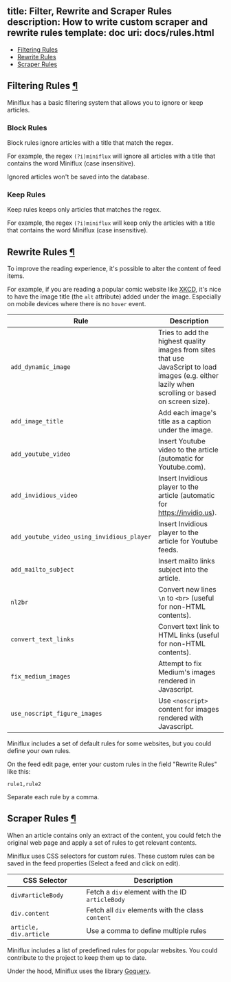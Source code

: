title: Filter, Rewrite and Scraper Rules
description: How to write custom scraper and rewrite rules
template: doc
uri: docs/rules.html
---

- [Filtering Rules](#filtering-rules)
- [Rewrite Rules](#rewrite-rules)
- [Scraper Rules](#scraper-rules)

<h2 id="filtering-rules">Filtering Rules <a class="anchor" href="#filtering-rules" title="Permalink">¶</a></h2>

Miniflux has a basic filtering system that allows you to ignore or keep articles.

### Block Rules

Block rules ignore articles with a title that match the regex.

For example, the regex `(?i)miniflux` will ignore all articles with a title that contains the word Miniflux (case insensitive).

Ignored articles won't be saved into the database.

### Keep Rules

Keep rules keeps only articles that matches the regex.

For example, the regex `(?i)miniflux` will keep only the articles with a title that contains the word Miniflux (case insensitive).

<h2 id="rewrite-rules">Rewrite Rules <a class="anchor" href="#rewrite-rules" title="Permalink">¶</a></h2>

To improve the reading experience, it's possible to alter the content of feed items.

For example, if you are reading a popular comic website like [XKCD](https://xkcd.com/),
it's nice to have the image title (the `alt` attribute) added under the image.
Especially on mobile devices where there is no `hover` event.

| Rule  | Description  |
|---|---|
| `add_dynamic_image` | Tries to add the highest quality images from sites that use JavaScript to load images (e.g. either lazily when scrolling or based on screen size). |
| `add_image_title` | Add each image's title as a caption under the image. |
| `add_youtube_video` | Insert Youtube video to the article (automatic for Youtube.com). |
| `add_invidious_video` | Insert Invidious player to the article (automatic for https://invidio.us). |
| `add_youtube_video_using_invidious_player` | Insert Invidious player to the article for Youtube feeds. |
| `add_mailto_subject` | Insert mailto links subject into the article. |
| `nl2br` | Convert new lines `\n` to `<br>` (useful for non-HTML contents). |
| `convert_text_links` | Convert text link to HTML links (useful for non-HTML contents). |
| `fix_medium_images` | Attempt to fix Medium's images rendered in Javascript. |
| `use_noscript_figure_images` | Use `<noscript>` content for images rendered with Javascript. |

Miniflux includes a set of default rules for some websites, but you could define your own rules.

On the feed edit page, enter your custom rules in the field "Rewrite Rules" like this:

```
rule1,rule2
```

Separate each rule by a comma.

<h2 id="scraper-rules">Scraper Rules <a class="anchor" href="#scraper-rules" title="Permalink">¶</a></h2>

When an article contains only an extract of the content, you could fetch
the original web page and apply a set of rules to get relevant contents.

Miniflux uses CSS selectors for custom rules. These custom rules can be
saved in the feed properties (Select a feed and click on edit).

| CSS Selector  | Description  |
|---|---|
| `div#articleBody` | Fetch a `div` element with the ID `articleBody` |
| `div.content` | Fetch all `div` elements with the class `content` |
| `article, div.article` | Use a comma to define multiple rules |

Miniflux includes a list of predefined rules for popular websites.
You could contribute to the project to keep them up to date.

Under the hood, Miniflux uses the library [Goquery](https://github.com/PuerkitoBio/goquery).
